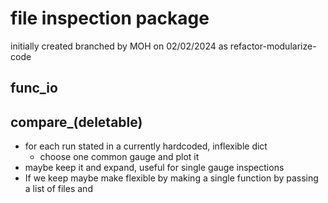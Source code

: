 # file inspection package

initially created branched by MOH on 02/02/2024 as refactor-modularize-code

## func_io

## compare_(deletable)

- for each run stated in a currently hardcoded, inflexible dict
  - choose one common gauge and plot it
- maybe keep it and expand, useful for single gauge inspections
- If we keep maybe make flexible by making a single function by passing a list of files and 
